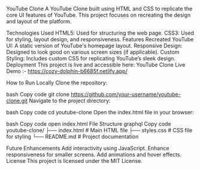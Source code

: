 YouTube Clone
A YouTube Clone built using HTML and CSS to replicate the core UI features of YouTube. This project focuses on recreating the design and layout of the platform.

Technologies Used
HTML5: Used for structuring the web page.
CSS3: Used for styling, layout design, and responsiveness.
Features
Recreated YouTube UI: A static version of YouTube's homepage layout.
Responsive Design: Designed to look good on various screen sizes (if applicable).
Custom Styling: Includes custom CSS for replicating YouTube’s sleek design.
Deployment
This project is live and accessible here:
YouTube Clone Live Demo :- https://cozy-dolphin-b6685f.netlify.app/

How to Run Locally
Clone the repository:

bash
Copy code
git clone https://github.com/your-username/youtube-clone.git
Navigate to the project directory:

bash
Copy code
cd youtube-clone
Open the index.html file in your browser:

bash
Copy code
open index.html
File Structure
graphql
Copy code
youtube-clone/
├── index.html       # Main HTML file
├── styles.css       # CSS file for styling
└── README.md        # Project documentation


Future Enhancements
Add interactivity using JavaScript.
Enhance responsiveness for smaller screens.
Add animations and hover effects.
License
This project is licensed under the MIT License.

